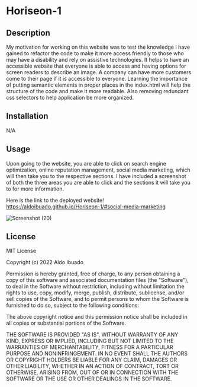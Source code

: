 # Horiseon-1

## Description

My motivation for working on this website was to test the knowledge I have gained to refactor the code to make it more access friendly to those who may have a disability and rely on assistive technologies. It helps to have an accessible website that everyone is able to access and having options for screen readers to describe an image. A company can have more customers come to their page if it is accessible to everyone. Learning the importance of putting semantic elements in proper places in the index.html will help the structure of the code and make it more readable. Also removing redundant css selectors to help application be more organized.

## Installation

N/A

## Usage

Upon going to the website, you are able to click on search engine optimization, online reputation management, social media marketing, which will then take you to the respective sections. I have included a screenshot of both the three areas you are able to click and the sections it will take you to for more information.

Here is the link to the deployed website!
https://aldoibuado.github.io/Horiseon-1/#social-media-marketing
   
   ![Screenshot (20)](https://user-images.githubusercontent.com/109316738/199802875-7e43efec-95c9-458c-a283-9f2bd5832358.png)

## License

MIT License

Copyright (c) 2022 Aldo Ibuado

Permission is hereby granted, free of charge, to any person obtaining a copy
of this software and associated documentation files (the "Software"), to deal
in the Software without restriction, including without limitation the rights
to use, copy, modify, merge, publish, distribute, sublicense, and/or sell
copies of the Software, and to permit persons to whom the Software is
furnished to do so, subject to the following conditions:

The above copyright notice and this permission notice shall be included in all
copies or substantial portions of the Software.

THE SOFTWARE IS PROVIDED "AS IS", WITHOUT WARRANTY OF ANY KIND, EXPRESS OR
IMPLIED, INCLUDING BUT NOT LIMITED TO THE WARRANTIES OF MERCHANTABILITY,
FITNESS FOR A PARTICULAR PURPOSE AND NONINFRINGEMENT. IN NO EVENT SHALL THE
AUTHORS OR COPYRIGHT HOLDERS BE LIABLE FOR ANY CLAIM, DAMAGES OR OTHER
LIABILITY, WHETHER IN AN ACTION OF CONTRACT, TORT OR OTHERWISE, ARISING FROM,
OUT OF OR IN CONNECTION WITH THE SOFTWARE OR THE USE OR OTHER DEALINGS IN THE
SOFTWARE.






